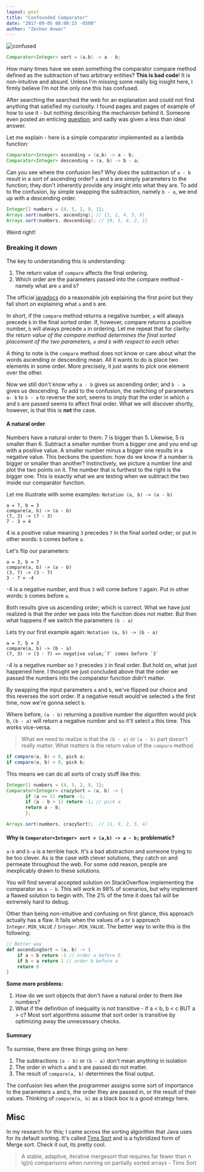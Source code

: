 ```yaml
---
layout: post
title: "Confounded Comparator"
date: "2017-09-05 00:00:15 -0500"
author: "Zeshan Anwar"
---
```


![confused](https://media.giphy.com/media/3o7btPCcdNniyf0ArS/giphy.gif)

```java
Comparator<Integer> sort = (a,b) -> a - b;
```

How many times have we seen something the comparator compare method defined as the subtraction of two arbitrary entities? **This is bad code**! It is non-intuitive and absurd. Unless I'm missing some really big insight here, I firmly believe I’m not the only one this has confused.

After searching the searched the web for an explanation and could not find anything that satisfied my curiosity. I found pages and pages of example of how to use it - but nothing describing the mechanism behind it. Someone even posted an enticing [question][1]; and sadly was given a less than ideal answer.  

Let me explain - here is a simple comparator implemented as a lambda function:

```java
Comparator<Integer> ascending = (a,b) -> a - b;
Comparator<Integer> descending = (a, b) -> b - a;
```

Can you see where the confusion lies? Why does the subtraction of `a - b` result in a sort of ascending order?
`a` and `b` are simply parameters to the function; they don't inherently provide any insight into what they are. To add to the confusion, by simple swapping the subtraction, namely `b - a`, we end up with a descending order.

```java
Integer[] numbers = {4, 5, 2, 9, 1};
Arrays.sort(numbers, ascending); // {1, 2, 4, 5, 9}
Arrays.sort(numbers, descending); // {9, 5, 4, 2, 1}
```

Weird right!

### Breaking it down

The key to understanding this is understanding:
  1. The return value of `compare` affects the final ordering.
  2. Which order are the parameters passed into the compare method - namely what are `a` and `b`?

The official [javadocs][2] do a reasonable job explaining the first point but they fall short on explaining what `a` and `b` are.

In short, if the `compare` method returns a negative number, `a` will always precede `b` in the final sorted order. If, however, compare returns a positive number, `b` will always precede `a` in ordering. Let me repeat that for clarity: *the return value of the compare method determines the final sorted placement of the two parameters, `a` and `b` with respect to each other.*

A thing to note is the `compare` method does not know or care about what the words ascending or descending mean. All it wants to do is place two elements in some order. More precisely, it just wants to *pick* one element over the other.

Now we still don't know why `a - b` gives us ascending order; and `b - a` gives us descending. To add to the confusion, the switching of parameters `a- b` to `b - a` to reverse the sort, seems to imply that the order in which `a` and `b` are passed seems to affect final order. What we will discover shortly, however, is that this is **not** the case.

#### A natural order

Numbers have a natural order to them. 7 is bigger than 5. Likewise, 5 is smaller than 6. Subtract a smaller number from a bigger one and you end up with a positive value.  A smaller number minus a bigger one results in a negative value. This beckons the question: how do we know if a number is bigger or smaller than another? Instinctively, we picture a number line and plot the two points on it. The number that is furthest to the right is the bigger one. This is exactly what we are testing when we subtract the two inside our comparator function.

Let me illustrate with some examples: `Notation (a, b) -> (a - b)`

```
a = 7, b = 3
compare(a, b) -> (a - b)
(7, 3) -> (7 - 3)
7 - 3 = 4
```
4 is a positive value meaning `3` precedes `7` in the final sorted order; or put in other words: `b` comes before `a`.


Let's flip our parameters:
```
a = 3, b = 7
compare(a, b) -> (a - b)
(3, 7) -> (3 - 7)
3 - 7 = -4
```

-4 is a negative number, and thus `3` will come before `7` again. Put in other words: `b` comes before `a`.

Both results give us ascending order; which is correct. What we have just realized is that the order we pass into the function does not matter. But then what happens if we switch the parameters `(b - a)`

Lets try our first example again: `Notation (a, b) -> (b - a)`

```
a = 7, b = 3
compare(a, b) -> (b - a)
(7, 3) -> (3 - 7) => negative value;`7` comes before `3`
```
-4 is a negative number so `7` precedes `3` in final order. But hold on, what just happened here. I thought we just concluded above that the order we passed the numbers into the comparator function didn't matter.

By swapping the input parameters `a` and `b`, we've flipped our choice and this reverses the sort order. If a negative result would've selected `a` the first time, now we're gonna select `b`.

Where before, `(a - b)` returning a positive number the algorithm would pick b, `(b - a)` will return a negative number and so it'll select `a` this time. This works vice-versa.

>What we need to realize is that the `(b - a)` or `(a - b)` part doesn't really matter. What matters is the return value of the `compare` method.

```java
if compare(a, b) < 0, pick a;
if compare(a, b) > 0, pick b;
```

This means we can do all sorts of crazy stuff like this:

```java
Integer[] numbers = {4, 5, 2, 9, 1};
Comparator<Integer> crazySort = (a, b) -> {
       if (a == 5) return -1;
       if (a - b > 1) return -1; // pick a
       return a - b;
       };

Arrays.sort(numbers, crazySort);  // [1, 9, 2, 5, 4]
```



#### Why is `Comparator<Integer> sort = (a,b) -> a - b;` problematic?

`a-b` and `b-a` is a terrible hack. It's a bad abstraction and someone trying to be too clever. As is the case with clever solutions, they catch on and permeate throughout the web. For some odd reason, people are inexplicably drawn to these solutions.

You will find several accepted solution on StackOverflow implementing the comparator as `a - b`. This will work in 98% of scenarios, but why implement a flawed solution to begin with. The 2% of the time it does fail will be extremely hard to debug.

Other than being non-intuitive and confusing on first glance, this approach actually has a flaw. It fails when the values of `a` or `b` approach `Integer.MIN_VALUE` / `Integer.MIN_VALUE`. The better way to write this is the following:

```scala
// Better way
def ascendingSort = (a, b) -> {
    if a < b return -1 // order a before b
    if b < a return 1 // order b before a
    return 0
}
```

**Some more problems:**

1. How do we sort objects that don't have a natural order to them like numbers?
2. What if the definition of inequality is not transitive - if a < b, b < c BUT a > c? Most sort algorithms assume that sort order is transitive by optimizing away the unnecessary checks.

#### Summary

To surmise, there are three things going on here:

1. The subtractions `(a - b)` or `(b - a)` don't mean anything in isolation
2. The order in which `a` and `b` are passed do not matter.
3. The result of `compare(a, b)` determines the final output.

The confusion lies when the programmer assigns some sort of importance to the parameters `a` and `b`, the order they are passed in, or the result of their values. Thinking of `compare(a, b)` as a black box is a good strategy here.

## Misc

In my research for this; I came across the sorting algorithm that Java uses for its default sorting. It's called [Tims Sort][3] and is a hybridized form of Merge sort. Check it out, its pretty cool.

> A stable, adaptive, iterative mergesort that requires far fewer than n lg(n) comparisons when running on partially sorted arrays - Tims Sort

[1]:https://stackoverflow.com/questions/26107921/what-determines-ascending-or-descending-order-in-comparator-comparable-collect
[2]:http://docs.oracle.com/javase/7/docs/api/java/util/Comparator.html
[3]:http://svn.python.org/projects/python/trunk/Objects/listsort.txt
